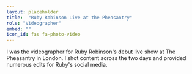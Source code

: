 ```yaml
---
layout: placeholder
title:  "Ruby Robinson Live at the Pheasantry"
role: "Videographer" 
embed: ""
icon_id: fas fa-photo-video
---
```


I was the videographer for Ruby Robinson's debut live show at The Pheasantry in London. I shot content across the two days and provided numerous edits for Ruby's social media. 